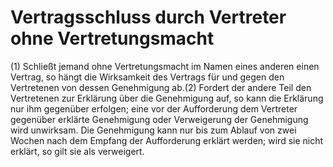 # Vertragsschluss durch Vertreter ohne Vertretungsmacht

(1) Schließt jemand ohne Vertretungsmacht im Namen eines anderen einen Vertrag, so hängt die Wirksamkeit des Vertrags für und gegen den Vertretenen von dessen Genehmigung ab.(2) Fordert der andere Teil den Vertretenen zur Erklärung über die Genehmigung auf, so kann die Erklärung nur ihm gegenüber erfolgen; eine vor der Aufforderung dem Vertreter gegenüber erklärte Genehmigung oder Verweigerung der Genehmigung wird unwirksam. Die Genehmigung kann nur bis zum Ablauf von zwei Wochen nach dem Empfang der Aufforderung erklärt werden; wird sie nicht erklärt, so gilt sie als verweigert. 

